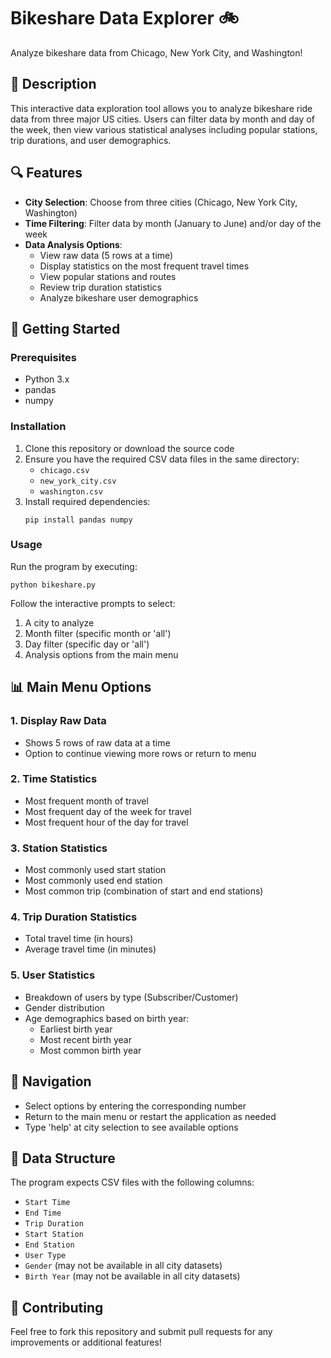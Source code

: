 # Bikeshare Data Explorer 🚲

Analyze bikeshare data from Chicago, New York City, and Washington!

## 📝 Description

This interactive data exploration tool allows you to analyze bikeshare ride data from three major US cities. Users can filter data by month and day of the week, then view various statistical analyses including popular stations, trip durations, and user demographics.

## 🔍 Features

- **City Selection**: Choose from three cities (Chicago, New York City, Washington)
- **Time Filtering**: Filter data by month (January to June) and/or day of the week
- **Data Analysis Options**:
  - View raw data (5 rows at a time)
  - Display statistics on the most frequent travel times
  - View popular stations and routes
  - Review trip duration statistics
  - Analyze bikeshare user demographics

## 🚀 Getting Started

### Prerequisites

- Python 3.x
- pandas
- numpy

### Installation

1. Clone this repository or download the source code
2. Ensure you have the required CSV data files in the same directory:
   - `chicago.csv`
   - `new_york_city.csv`
   - `washington.csv`
3. Install required dependencies:
   ```
   pip install pandas numpy
   ```

### Usage

Run the program by executing:

```
python bikeshare.py
```

Follow the interactive prompts to select:
1. A city to analyze
2. Month filter (specific month or 'all')
3. Day filter (specific day or 'all')
4. Analysis options from the main menu

## 📊 Main Menu Options

### 1. Display Raw Data
- Shows 5 rows of raw data at a time
- Option to continue viewing more rows or return to menu

### 2. Time Statistics
- Most frequent month of travel
- Most frequent day of the week for travel
- Most frequent hour of the day for travel

### 3. Station Statistics
- Most commonly used start station
- Most commonly used end station
- Most common trip (combination of start and end stations)

### 4. Trip Duration Statistics
- Total travel time (in hours)
- Average travel time (in minutes)

### 5. User Statistics
- Breakdown of users by type (Subscriber/Customer)
- Gender distribution
- Age demographics based on birth year:
  - Earliest birth year
  - Most recent birth year
  - Most common birth year

## 🔄 Navigation

- Select options by entering the corresponding number
- Return to the main menu or restart the application as needed
- Type 'help' at city selection to see available options

## 📁 Data Structure

The program expects CSV files with the following columns:
- `Start Time`
- `End Time`
- `Trip Duration`
- `Start Station`
- `End Station`
- `User Type`
- `Gender` (may not be available in all city datasets)
- `Birth Year` (may not be available in all city datasets)

## 🤝 Contributing

Feel free to fork this repository and submit pull requests for any improvements or additional features!
